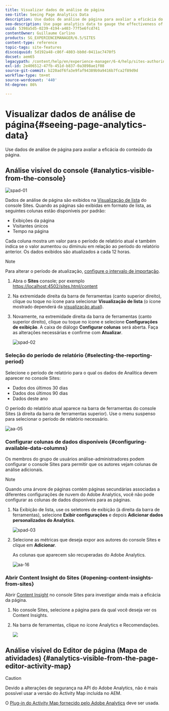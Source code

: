 ```yaml
---
title: Visualizar dados de análise de página
seo-title: Seeing Page Analytics Data
description: Use dados de análise de página para avaliar a eficácia do conteúdo da página
seo-description: Use page analytics data to gauge the effectiveness of their page content
uuid: 5398a5d5-0239-4194-a403-77f5e6fcd741
contentOwner: Guillaume Carlino
products: SG_EXPERIENCEMANAGER/6.5/SITES
content-type: reference
topic-tags: site-features
discoiquuid: 5d192a48-c86f-4803-bb0d-0411ac7470f5
docset: aem65
legacypath: /content/help/en/experience-manager/6-4/help/sites-authoring/pa-using.html
exl-id: 2e406512-47fb-451d-b837-0a3898ae1f08
source-git-commit: b220adf6fa3e9faf94389b9a9416b7fca2f89d9d
workflow-type: tm+mt
source-wordcount: '440'
ht-degree: 86%

---
```


# Visualizar dados de análise de página{#seeing-page-analytics-data}

Use dados de análise de página para avaliar a eficácia do conteúdo da página.

## Análise visível do console {#analytics-visible-from-the-console}

![spad-01](assets/spad-01.png)

Dados de análise de página são exibidos na [Visualização de lista](/help/sites-authoring/basic-handling.md#list-view) do console Sites. Quando as páginas são exibidas em formato de lista, as seguintes colunas estão disponíveis por padrão:

* Exibições da página
* Visitantes únicos
* Tempo na página

Cada coluna mostra um valor para o período de relatório atual e também indica se o valor aumentou ou diminuiu em relação ao período do relatório anterior. Os dados exibidos são atualizados a cada 12 horas.

>[!NOTE]
>
>Para alterar o período de atualização, [configure o intervalo de importação](/help/sites-administering/adobeanalytics-connect.md#configuring-the-import-interval).

1. Abra o **Sites** console; por exemplo [https://localhost:4502/sites.html/content](https://localhost:4502/sites.html/content)
1. Na extremidade direita da barra de ferramentas (canto superior direito), clique ou toque no ícone para selecionar **Visualização de lista** (o ícone mostrado dependerá da [visualização atual](/help/sites-authoring/basic-handling.md#viewing-and-selecting-resources)).

1. Novamente, na extremidade direita da barra de ferramentas (canto superior direito), clique ou toque no ícone e selecione **Configurações de exibição**. A caixa de diálogo **Configurar colunas** será aberta. Faça as alterações necessárias e confirme com **Atualizar**.

   ![spad-02](assets/spad-02.png)

### Seleção do período de relatório {#selecting-the-reporting-period}

Selecione o período de relatório para o qual os dados de Analítica devem aparecer no console Sites:

* Dados dos últimos 30 dias
* Dados dos últimos 90 dias
* Dados deste ano

O período do relatório atual aparece na barra de ferramentas do console Sites (à direita da barra de ferramentas superior). Use o menu suspenso para selecionar o período de relatório necessário.

![aa-05](assets/aa-05.png)

### Configurar colunas de dados disponíveis {#configuring-available-data-columns}

Os membros do grupo de usuários análise-administradores podem configurar o console Sites para permitir que os autores vejam colunas de análise adicionais.

>[!NOTE]
>
>Quando uma árvore de páginas contém páginas secundárias associadas a diferentes configurações de nuvem do Adobe Analytics, você não pode configurar as colunas de dados disponíveis para as páginas.

1. Na Exibição de lista, use os seletores de exibição (à direita da barra de ferramentas), selecione **Exibir configurações** e depois **Adicionar dados personalizados do Analytics**.

   ![spad-03](assets/spad-03.png)

1. Selecione as métricas que deseja expor aos autores do console Sites e clique em **Adicionar**.

   As colunas que aparecem são recuperadas do Adobe Analytics.

   ![aa-16](assets/aa-16.png)

### Abrir Content Insight do Sites {#opening-content-insights-from-sites}

Abrir [Content Insight](/help/sites-authoring/content-insights.md) no console Sites para investigar ainda mais a eficácia da página.

1. No console Sites, selecione a página para da qual você deseja ver os Content Insights.
1. Na barra de ferramentas, clique no ícone Analytics e Recomendações.

   ![](do-not-localize/chlimage_1-14.png)

## Análise visível do Editor de página (Mapa de atividades) {#analytics-visible-from-the-page-editor-activity-map}

>[!CAUTION]
>
>Devido a alterações de segurança na API do Adobe Analytics, não é mais possível usar a versão do Activity Map incluída no AEM.
>
>O [Plug-in do Activity Map fornecido pelo Adobe Analytics](https://docs.adobe.com/content/help/pt-BR/analytics/analyze/activity-map/getting-started/get-started-users/activitymap-install.html) deve ser usada.
